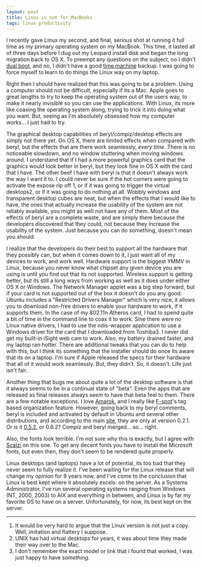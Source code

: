 ```yaml
--- 
layout: post
title: Linux is not for MacBooks
tags: linux productivity
---
```


I recently gave Linux my second, and final, serious shot at running it full time as my primary operating system on my MacBook. This time, it lasted all of three days before I dug out my Leopard install disk and began the long migration back to OS X. To preempt any questions on the subject, no I didn't [dual boot][1], and no, I didn't have a good [time machine][2] backup. I was going to force myself to learn to do things the Linux way on my laptop.

Right then I should have realized that this was going to be a problem. Using a computer should not be difficult, especially if its a Mac. Apple goes to great lengths to try to keep the operating system out of the users way, to make it nearly invisible so you can use the applications. With Linux, its more like coaxing the operating system along, trying to trick it into doing what you want. But, seeing as I'm absolutely obsessed how my computer works... I just had to try.
  
The graphical desktop capabilities of beryl/compiz/desktop effects are simply not there yet. On OS X, there are limited effects when compared with beryl, but the effects that are there work seamlessly, _every time_. There is no noticeable slowdown, and no window stuttering when moving windows around. I understand that if I had a more powerful graphics card that the graphics would look better in beryl, but they look fine in OS X with the card that I have.  The other beef I have with beryl is that it doesn't always work the way I want it to. I could never be sure if the hot corners were going to activate the expose rip off 1, or if it was going to trigger the virtual desktops2, or if it was going to do nothing at all. Wobbly windows and transparent desktop cubes are neat, but when the effects that I would like to have, the ones that actually increase the usability of the system are not reliably available, you might as well not have any of them. Most of the effects of beryl are a complete waste, and are simply there because the developers discovered that they could, not because they increase the usability of the system. Just because you can do something, doesn't mean you should.
  
I realize that the developers do their best to support all the hardware that they possibly can, but when it comes down to it, I just want all of my devices to work, and work well. Hardware support is the biggest YMMV in Linux, because you never know what chipset any given device you are using is until you find out that its not supported. Wireless support is getting better, but its still a long ways from working as well as it does under either OS X or Windows. The Network Manager applet was a big step forward, but if your card is not supported out of the box it doesn't do you any good. Ubuntu includes a "Restricted Drivers Manager" which is very nice, it allows you to download non-free drivers to enable your hardware to work, if it supports them. In the case of my 802.11n Atheros card, I had to spend quite a bit of time in the command line to coax it to work. Sine there were no Linux native drivers, I had to use the ndis-wrapper application to use a Windows driver for the card that I downloaded from Toshiba3. I never did get my built-in iSight web cam to work. Also, my battery drained faster, and my laptop ran hotter. There are additional tweaks that you can do to help with this, but I think its something that the installer should do once its aware that its on a laptop. I'm sure if Apple released the specs for their hardware that all of it would work seamlessly. But, they didn't. So, it doesn't. Life just isn't fair.

Another thing that bugs me about quite a lot of the desktop software is that it always seems to be in a continual state of "beta". Even the apps that are released as final releases always seem to have that beta feel to them. There are a few notable exceptions. I love [Amarok][3], and I really like [F-spot][4]'s tag based organization feature. However, going back to my beryl comments, beryl is included and activated by default in Ubuntu and several other distributions, and according to the main [site][5], they are only at version 0.2.1. Or is it [0.5.2][6], or 0.6.2? Compiz and beryl merged... so... right.

Also, the fonts look terrible. I'm not sure why this is exactly, but I agree with [Scalzi][7] on this one. To get any decent fonts you have to install the Microsoft fonts, but even then, they don't seem to be rendered quite properly.

Linux desktops (and laptops) have a lot of potential, its too bad that they never seem to fully realize it. I've been waiting for the Linux release that will change my opinion for 8 years now, and I've come to the conclusion that Linux is best kept where it absolutely excels: on the server. As a Systems Administrator, I've run several operating systems ranging from Windows (NT, 2000, 2003) to AIX and everything in between, and Linux is by far my favorite OS to have on a server. Unfortunately, for now, its best kept on the server.
  
* * *

1. It would be very hard to argue that the Linux version is not just a copy. Well, imitation and flattery I suppose.
2. UNIX has had virtual desktops for years, it was about time they made their way over to the Mac.
3. I don't remember the exact model or link that I found that worked, I was just happy to have _something_.


[1]: http://www.apple.com/macosx/features/bootcamp.html
[2]: http://www.apple.com/macosx/features/timemachine.html
[3]: http://amarok.kde.org/
[4]: http://f-spot.org/Main_Page
[5]: http://www.beryl-project.org/releases.php
[6]: http://compiz.org/
[7]: http://scalzi.com/whatever/?p=359

